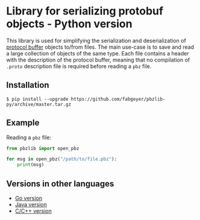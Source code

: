 # Library for serializing protobuf objects - Python version

This library is used for simplifying the serialization and deserialization of [protocol buffer](https://developers.google.com/protocol-buffers/) objects to/from files.
The main use-case is to save and read a large collection of objects of the same type.
Each file contains a header with the description of the protocol buffer, meaning that no compilation of `.proto` description file is required before reading a `pbz` file.


## Installation

```
$ pip install --upgrade https://github.com/fabgeyer/pbzlib-py/archive/master.tar.gz
```

## Example

Reading a `pbz` file:

```python
from pbzlib import open_pbz

for msg in open_pbz("/path/to/file.pbz"):
	print(msg)
```


## Versions in other languages

- [Go version](https://github.com/fabgeyer/pbzlib-go)
- [Java version](https://github.com/fabgeyer/pbzlib-java)
- [C/C++ version](https://github.com/fabgeyer/pbzlib-c-cpp)
